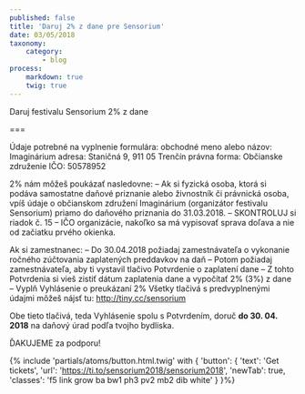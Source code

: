 ```yaml
---
published: false
title: 'Daruj 2% z dane pre Sensorium'
date: 03/05/2018
taxonomy:
    category:
        - blog
process:
    markdown: true
    twig: true
---
```


Daruj festivalu Sensorium 2% z dane

===

Údaje potrebné na vyplnenie formulára:
obchodné meno alebo názov: Imaginárium
adresa: Staničná 9, 911 05 Trenčín
právna forma: Občianske združenie
IČO: 50578952

2% nám môžeš poukázať nasledovne:
– Ak si fyzická osoba, ktorá si podáva samostatne daňové priznanie alebo živnostník či právnická osoba, vpíš údaje o občianskom združení Imaginárium (organizátor festivalu Sensorium) priamo do daňového priznania do 31.03.2018.
– SKONTROLUJ si riadok č. 15 – IČO organizácie, nakoľko sa má vypisovať sprava doľava a nie od začiatku prvého okienka.

Ak si zamestnanec:
– Do 30.04.2018 požiadaj zamestnávateľa o vykonanie ročného zúčtovania zaplatených preddavkov na daň 
– Potom požiadaj zamestnávateľa, aby ti vystavil tlačivo Potvrdenie o zaplatení dane 
– Z tohto Potvrdenia si vieš zistiť dátum zaplatenia dane a vypočítať 2% (3%) z dane
– Vyplň Vyhlásenie o preukázaní 2% 
Všetky tlačivá s predvyplnenými údajmi môžeš nájsť tu: http://tiny.cc/sensorium

Obe tieto tlačivá, teda Vyhlásenie spolu s Potvrdením, doruč **do 30. 04. 2018** na daňový úrad podľa tvojho bydliska.

 ĎAKUJEME za podporu!



{% include 'partials/atoms/button.html.twig' with {
    'button': {
        'text': 'Get tickets',
        'url': 'https://ti.to/sensorium2018/sensorium2018',
        'newTab': true,
        'classes': 'f5 link grow ba bw1 ph3 pv2 mb2 dib white'
    }
}%}
